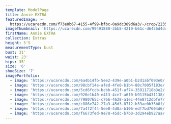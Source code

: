 ```yaml
---
template: ModelPage
title: Annie EXTRA
featuredImage: >-
  https://ucarecdn.com/f73e0b67-4155-4f99-bfbc-0a9dc389d6a3/-/crop/2235x1471/0,236/-/preview/
imageThumbnail: 'https://ucarecdn.com/99491880-3bb8-4219-b61c-d6436d4dd6c8/'
firstName: Annie EXTRA
collection: Extras
height: 5'5
measurementType: bust
bust: 31'
waist: 23'
hips: 35'
size: '6'
shoeSize: '7'
imagePortfolio:
  - image: 'https://ucarecdn.com/6a4b14fb-5ee2-439e-a0b1-b2d1abf093e0/'
  - image: 'https://ucarecdn.com/98cbf14e-afed-4fe0-b1b4-80c7005f183e/'
  - image: 'https://ucarecdn.com/5cd6fccb-bcbb-451f-af74-35911718b3e2/'
  - image: 'https://ucarecdn.com/926e1b40-e413-4ce7-a6f0-b9115b431138/'
  - image: 'https://ucarecdn.com/7980765c-c766-4628-a1ec-44e8712dbfe7/'
  - image: 'https://ucarecdn.com/c886e742-27a3-45d3-8712-b33ae0b35b8f/'
  - image: 'https://ucarecdn.com/7a4f2f44-5ee8-4d8a-b106-edf7bd7604d6/'
  - image: 'https://ucarecdn.com/f6673fed-9e78-45dc-b7b0-3d294eb927aa/'
---
```


